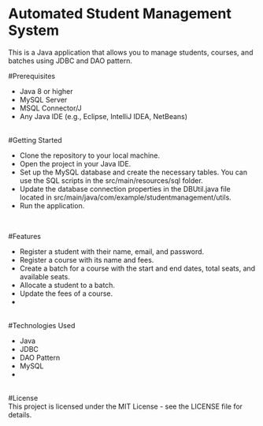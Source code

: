 # Automated Student Management System
This is a Java application that allows you to manage students, courses, and batches using JDBC and DAO pattern.

#Prerequisites
<br>
- Java 8 or higher
- MySQL Server
- MSQL Connector/J
- Any Java IDE (e.g., Eclipse, IntelliJ IDEA, NetBeans)
<br>
#Getting Started
<br>

- Clone the repository to your local machine.
- Open the project in your Java IDE.
- Set up the MySQL database and create the necessary tables. You can use the SQL scripts in the src/main/resources/sql folder.
- Update the database connection properties in the DBUtil.java file located in src/main/java/com/example/studentmanagement/utils.
- Run the application.
<br>

#Features
<br>

- Register a student with their name, email, and password.
- Register a course with its name and fees.
- Create a batch for a course with the start and end dates, total seats, and available seats.
- Allocate a student to a batch.
- Update the fees of a course.
- 
<br>
#Technologies Used
<br>

- Java
- JDBC
- DAO Pattern
- MySQL
- 
<br>
#License
<br>
This project is licensed under the MIT License - see the LICENSE file for details.
